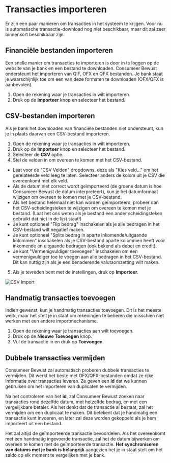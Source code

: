 # Transacties importeren

Er zijn een paar manieren om transacties in het systeem te krijgen. Voor nu is automatische transactie-download nog niet beschikbaar, maar dit zal zeer binnenkort beschikbaar zijn.

## Financiële bestanden importeren

Een snelle manier om transacties te importeren is door in te loggen op de website van je bank en een bestand te downloaden. Consumeer Bewust ondersteunt het importeren van QIF, OFX en QFX bestanden. Je bank staat je waarschijnlijk toe om een van deze formaten te downloaden (OFX/QFX is aanbevolen).

1. Open de rekening waar je transacties in wilt importeren.
2. Druk op de **Importeer** knop en selecteer het bestand.

## CSV-bestanden importeren

Als je bank het downloaden van financiële bestanden niet ondersteunt, kun je in plaats daarvan een CSV-bestand importeren.

1. Open de rekening waar je transacties in wilt importeren.
2. Druk op de **Importeer** knop en selecteer het bestand.
3. Selecteer de **CSV** optie.
4. Stel de velden in om overeen te komen met het CSV-bestand.
  - Laat voor de "CSV Velden" dropdowns, deze als "Kies veld..." om het gerelateerde veld leeg te laten. Selecteer anders de kolom uit je CSV die overeenkomt met elk veld.
  - Als de datum niet correct wordt geïmporteerd (de groene datum is hoe Consumeer Bewust de datum interpreteert), kun je het datumformaat wijzigen om overeen te komen met je CSV-bestand.
  - Als het bestand helemaal niet kan worden geïmporteerd, probeer dan het CSV-scheidingsteken te wijzigen om overeen te komen met je bestand. (Laat het ons weten als je bestand een ander scheidingsteken gebruikt dat niet in de lijst staat!)
  - Je kunt optioneel "Flip bedrag" inschakelen als je alle bedragen in het CSV-bestand wilt negatief maken.
  - Je kunt optioneel "Splits bedrag in aparte inkomende/uitgaande kolommen" inschakelen als je CSV-bestand aparte kolommen heeft voor inkomende en uitgaande bedragen (ook bekend als debet en credit).
  - Je kunt "Vermenigvuldiger toevoegen" inschakelen om een vermenigvuldiger toe te voegen aan alle bedragen in het CSV-bestand. Dit kan nuttig zijn als je een benaderende valutaomzetting wilt maken.
5. Als je tevreden bent met de instellingen, druk op **Importeer**.

![CSV Import](/static/img/import/import-csv@2x.png)

## Handmatig transacties toevoegen

Indien gewenst, kun je handmatig transacties toevoegen. Dit is het meeste werk, maar het stelt je in staat om rekeningen te beheren die misschien niet werken met een andere importmechanisme.

1. Open de rekening waar je transacties aan wilt toevoegen.
2. Druk op de **Nieuwe Toevoegen** knop.
3. Vul de transactie in en druk op **Toevoegen**.

## Dubbele transacties vermijden

Consumeer Bewust zal automatisch proberen dubbele transacties te vermijden. Dit werkt het beste met OFX/QFX-bestanden omdat ze rijke informatie over transacties leveren. Ze geven een **id** dat we kunnen gebruiken om het importeren van duplicaten te vermijden.

Na het controleren van het **id**, zal Consumeer Bewust zoeken naar transacties rond dezelfde datum, met hetzelfde bedrag, en met een vergelijkbare betaler. Als het denkt dat de transactie al bestaat, zal het vermijden om een duplicaat te maken. Dit betekent dat je handmatig een transactie kunt invoeren, en later zal deze worden gekoppeld als je hem importeert uit een bestand.

Het zal altijd de geïmporteerde transactie bevoordelen. Als het overeenkomt met een handmatig ingevoerde transactie, zal het de datum bijwerken om overeen te komen met de geïmporteerde transactie. **Het synchroniseren van datums met je bank is belangrijk** aangezien het je in staat stelt om het saldo op elk moment te vergelijken met je bank.
